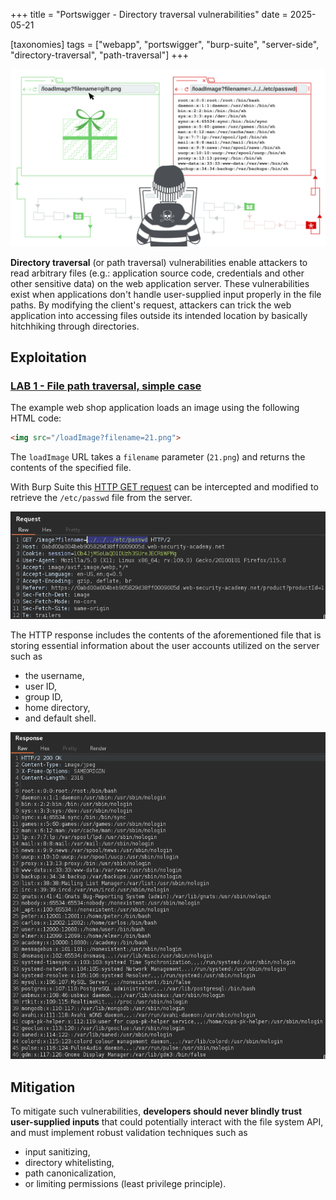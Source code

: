 +++
title = "Portswigger - Directory traversal vulnerabilities"
date = 2025-05-21

[taxonomies]
tags = ["webapp", "portswigger", "burp-suite", "server-side", "directory-traversal", "path-traversal"]
+++

![directory-traversal](/pictures/articles/portswigger/directory-traversal/directory-traversal.svg)

**Directory traversal** (or path traversal) vulnerabilities enable attackers to read
arbitrary files (e.g.: application source code, credentials and other  other
sensitive data) on the web application server. These vulnerabilities exist when
applications don't handle user-supplied input properly in the file paths. By
modifying the client's request, attackers can trick the web application into
accessing files outside its intended location by basically hitchhiking through
directories.


<!-- more -->


## Exploitation

<!-- LAB 1 {{{-->
### [LAB 1 - File path traversal, simple case](https://portswigger.net/web-security/learning-paths/server-side-vulnerabilities-apprentice/path-traversal-apprentice/file-path-traversal/lab-simple)

The example web shop application loads an image using the following HTML code:
```html
<img src="/loadImage?filename=21.png">
```

The `loadImage` URL takes a `filename` parameter (`21.png`) and returns the
contents of the specified file.

With Burp Suite this [HTTP GET request](https://developer.mozilla.org/en-US/docs/Web/HTTP/Methods/GET)
can be intercepted and modified to retrieve the `/etc/passwd` file from the
server.

![directory-traversal_burp](/pictures/articles/portswigger/directory-traversal/directory-traversal_request.png)

The HTTP response includes the contents of the aforementioned file that is
storing essential information about the user accounts utilized on the server
such as
- the username,
- user ID,
- group ID,
- home directory,
- and default shell.

![directory-traversal_response_burp](/pictures/articles/portswigger/directory-traversal/directory-traversal_response.png)
<!--}}}-->

## Mitigation

<!-- Mitigation {{{-->
To mitigate such vulnerabilities, **developers should never blindly trust
user-supplied inputs** that could potentially interact with the file system API,
and must implement robust validation techniques such as
- input sanitizing,
- directory whitelisting,
- path canonicalization,
- or limiting permissions (least privilege principle).
<!-- }}} -->
